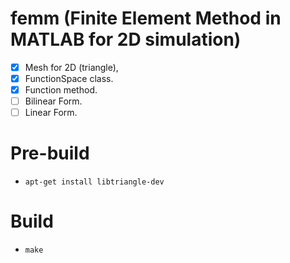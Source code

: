 # femm (Finite Element Method in MATLAB for 2D simulation)

- [x] Mesh for 2D (triangle),
- [x] FunctionSpace class.
- [x] Function method.
- [ ] Bilinear Form.
- [ ] Linear Form.

# Pre-build
- ``apt-get install libtriangle-dev``

# Build
- ``make`` 